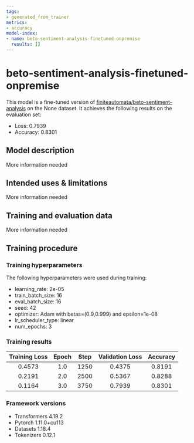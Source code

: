 ```yaml
---
tags:
- generated_from_trainer
metrics:
- accuracy
model-index:
- name: beto-sentiment-analysis-finetuned-onpremise
  results: []
---
```


<!-- This model card has been generated automatically according to the information the Trainer had access to. You
should probably proofread and complete it, then remove this comment. -->

# beto-sentiment-analysis-finetuned-onpremise

This model is a fine-tuned version of [finiteautomata/beto-sentiment-analysis](https://huggingface.co/finiteautomata/beto-sentiment-analysis) on the None dataset.
It achieves the following results on the evaluation set:
- Loss: 0.7939
- Accuracy: 0.8301

## Model description

More information needed

## Intended uses & limitations

More information needed

## Training and evaluation data

More information needed

## Training procedure

### Training hyperparameters

The following hyperparameters were used during training:
- learning_rate: 2e-05
- train_batch_size: 16
- eval_batch_size: 16
- seed: 42
- optimizer: Adam with betas=(0.9,0.999) and epsilon=1e-08
- lr_scheduler_type: linear
- num_epochs: 3

### Training results

| Training Loss | Epoch | Step | Validation Loss | Accuracy |
|:-------------:|:-----:|:----:|:---------------:|:--------:|
| 0.4573        | 1.0   | 1250 | 0.4375          | 0.8191   |
| 0.2191        | 2.0   | 2500 | 0.5367          | 0.8288   |
| 0.1164        | 3.0   | 3750 | 0.7939          | 0.8301   |


### Framework versions

- Transformers 4.19.2
- Pytorch 1.11.0+cu113
- Datasets 1.18.4
- Tokenizers 0.12.1
